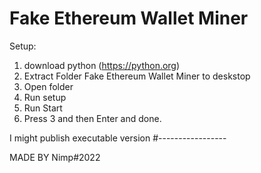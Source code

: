 # Fake Ethereum Wallet Miner

Setup:

1. download python (https://python.org)
2. Extract Folder Fake Ethereum Wallet Miner to deskstop
3. Open folder
4. Run setup
5. Run Start
6. Press 3 and then Enter and done. 

I might publish executable version
#-----------------

MADE BY Nimp#2022